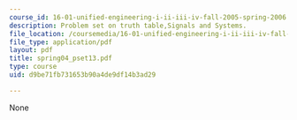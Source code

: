 ```yaml
---
course_id: 16-01-unified-engineering-i-ii-iii-iv-fall-2005-spring-2006
description: Problem set on truth table,Signals and Systems.
file_location: /coursemedia/16-01-unified-engineering-i-ii-iii-iv-fall-2005-spring-2006/d9be71fb731653b90a4de9df14b3ad29_spring04_pset13.pdf
file_type: application/pdf
layout: pdf
title: spring04_pset13.pdf
type: course
uid: d9be71fb731653b90a4de9df14b3ad29

---
```

None